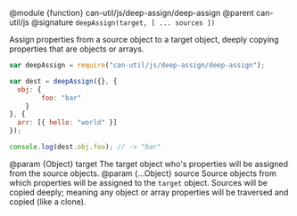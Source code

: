 @module {function} can-util/js/deep-assign/deep-assign
@parent can-util/js
@signature `deepAssign(target, [ ... sources ])`

Assign properties from a source object to a target object, deeply copying properties that are objects or arrays.

```js
var deepAssign = require("can-util/js/deep-assign/deep-assign");

var dest = deepAssign({}, {
  obj: {
		foo: "bar"
	}
}, {
  arr: [{ hello: "world" }]
});

console.log(dest.obj.foo); // -> "bar"
```

@param {Object} target The target object who's properties will be assigned from the source objects.
@param {...Object} source Source objects from which properties will be assigned to the `target` object. Sources will be copied deeply; meaning any object or array properties will be traversed and copied (like a clone).
